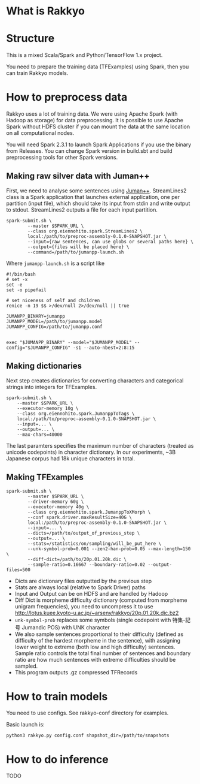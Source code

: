 # What is Rakkyo


# Structure

This is a mixed Scala/Spark and Python/TensorFlow 1.x project.

You need to prepare the training data (TFExamples) using Spark,
then you can train Rakkyo models.

# How to preprocess data

Rakkyo uses a lot of training data.
We were using Apache Spark (with Hadoop as storage) for data preprocessing.
It is possible to use Apache Spark without HDFS cluster if you can mount the data
at the same location on all computational nodes.

You will need Spark 2.3.1 to launch Spark Applications if you use the binary from Releases.
You can change Spark version in build.sbt and build preprocessing tools for other Spark versions.

## Making raw silver data with Juman++

First, we need to analyse some sentences using [Juman++](https://github.com/ku-nlp/jumanpp).
StreamLines2 class is a Spark application that launches external application,
one per partition (input file), which should take its input from stdin and write output to stdout.
StreamLines2 outputs a file for each input partition.


```
spark-submit.sh \
        --master $SPARK_URL \
        --class org.eiennohito.spark.StreamLines2 \
        local:/path/to/preproc-assembly-0.1.0-SNAPSHOT.jar \
        --input={raw sentences, can use globs or several paths here} \
        --output={files will be placed here} \
        --command=/path/to/jumanpp-launch.sh
```

Where `jumanpp-launch.sh` is a script like

```
#!/bin/bash
# set -x
set -e
set -o pipefail

# set niceness of self and children
renice -n 19 $$ >/dev/null 2>/dev/null || true

JUMANPP_BINARY=jumanpp
JUMANPP_MODEL=/path/to/jumanpp.model
JUMANPP_CONFIG=/path/to/jumanpp.conf


exec "$JUMANPP_BINARY" --model="$JUMANPP_MODEL" --config="$JUMANPP_CONFIG" -s1 --auto-nbest=2:8:15
```

## Making dictionaries

Next step creates dictionaries for converting characters and categorical strings
into integers for TFExamples.

```
spark-submit.sh \
    --master $SPARK_URL \
    --executor-memory 10g \
    --class org.eiennohito.spark.JumanppToTags \
    local:/path/to/preproc-assembly-0.1.0-SNAPSHOT.jar \
    --input=... \
    --output=... \
    --max-chars=40000
```

The last paramters specifies the maximum number of characters (treated as unicode codepoints) in character dictionary.
In our experiments, ~3B Japanese corpus had 18k unique characters in total.

## Making TFExamples

```
spark-submit.sh \
        --master $SPARK_URL \
        --driver-memory 60g \
        --executor-memory 40g \
        --class org.eiennohito.spark.JumanppToXMorph \
        --conf spark.driver.maxResultSize=40G \
        local:/path/to/preproc-assembly-0.1.0-SNAPSHOT.jar \
        --input=... \
        --dicts=/path/to/output_of_previous_step \
        --output=... \
        --stats=/statistics/on/sampling/will_be_put_here \
        --unk-symbol-prob=0.001 --zen2-han-prob=0.05 --max-length=150 \
        --diff-dict=/path/to/20p.01.20k.dic \
        --sample-ratio=0.16667 --boundary-ratio=0.02 --output-files=500
```

* Dicts are dictionary files outputted by the previous step
* Stats are always local (relative to Spark Driver) paths
* Input and Output can be on HDFS and are handled by Hadoop
* Diff Dict is morpheme difficulty dictionary (computed from morpheme unigram frequencies), you need to uncompress it to use http://lotus.kuee.kyoto-u.ac.jp/~arseny/rakkyo/20p.01.20k.dic.bz2
* `unk-symbol-prob` replaces some symbols (single codepoint with 特集-記号 Jumandic POS) with UNK character
* We also sample sentences proportional to their difficulty (defined as difficulty of the hardest morpheme in the sentence), with assigning lower weight to extreme (both low and high difficulty) sentences. Sample ratio controls the total final number of sentences and boundary ratio are how much sentences with extreme difficulties should be sampled.
* This program outputs .gz compressed TFRecords

# How to train models

You need to use configs.
See rakkyo-conf directory for examples.

Basic launch is:
```
python3 rakkyo.py config.conf shapshot_dir=/path/to/snapshots
```

# How to do inference

TODO